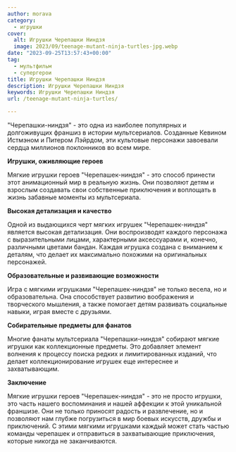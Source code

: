 ```yaml
---
author: morava
category:
  - игрушки
cover:
  alt: Игрушки Черепашки Ниндзя
  image: 2023/09/teenage-mutant-ninja-turtles-jpg.webp
date: "2023-09-25T13:57:43+00:00"
tag:
  - мультфильм
  - супергерои
title: Игрушки Черепашки Ниндзя
description: Игрушки Черепашки Ниндзя
keywords: Игрушки Черепашки Ниндзя
url: /teenage-mutant-ninja-turtles/

---
```

"Черепашки\-ниндзя" \- это одна из наиболее популярных и долгоживущих франшиз в истории мультсериалов. Созданные Кевином Истмэном и Питером Лэйрдом, эти культовые персонажи завоевали сердца миллионов поклонников во всем мире.

**Игрушки, оживляющие героев**

Мягкие игрушки героев "Черепашек\-ниндзя" \- это способ принести этот анимационный мир в реальную жизнь. Они позволяют детям и взрослым создавать свои собственные приключения и воплощать в жизнь забавные моменты из мультсериала.

**Высокая детализация и качество**

Одной из выдающихся черт мягких игрушек "Черепашек-ниндзя" является высокая детализация. Они воспроизводят каждого персонажа с выразительными лицами, характерными аксессуарами и, конечно, различными цветами бандан. Каждая игрушка создана с вниманием к деталям, что делает их максимально похожими на оригинальных персонажей.

**Образовательные и развивающие возможности**

Игра с мягкими игрушками "Черепашек-ниндзя" не только весела, но и образовательна. Она способствует развитию воображения и творческого мышления, а также помогает детям развивать социальные навыки, играя вместе с друзьями.

**Собирательные предметы для фанатов**

Многие фанаты мультсериала "Черепашки-ниндзя" собирают мягкие игрушки как коллекционные предметы. Это добавляет элемент волнения к процессу поиска редких и лимитированных изданий, что делает коллекционирование игрушек еще интереснее и захватывающим.

**Заключение**

Мягкие игрушки героев "Черепашек\-ниндзя" \- это не просто игрушки, это часть нашего воспоминания и нашей аффекции к этой уникальной франшизе. Они не только приносят радость и развлечение, но и позволяют нам глубже погрузиться в мир боевых искусств, дружбы и приключений. С этими мягкими игрушками каждый может стать частью команды черепашек и отправиться в захватывающие приключения, которые никогда не заканчиваются.
